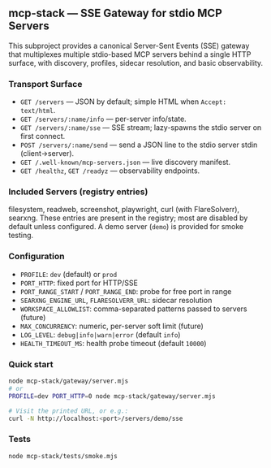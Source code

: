 ## mcp-stack — SSE Gateway for stdio MCP Servers

This subproject provides a canonical Server-Sent Events (SSE) gateway that multiplexes multiple stdio-based MCP servers behind a single HTTP surface, with discovery, profiles, sidecar resolution, and basic observability.

### Transport Surface

- `GET /servers` — JSON by default; simple HTML when `Accept: text/html`.
- `GET /servers/:name/info` — per-server info/state.
- `GET /servers/:name/sse` — SSE stream; lazy-spawns the stdio server on first connect.
- `POST /servers/:name/send` — send a JSON line to the stdio server stdin (client→server).
- `GET /.well-known/mcp-servers.json` — live discovery manifest.
- `GET /healthz`, `GET /readyz` — observability endpoints.

### Included Servers (registry entries)

filesystem, readweb, screenshot, playwright, curl (with FlareSolverr), searxng. These entries are present in the registry; most are disabled by default unless configured. A demo server (`demo`) is provided for smoke testing.

### Configuration

- `PROFILE`: `dev` (default) or `prod`
- `PORT_HTTP`: fixed port for HTTP/SSE
- `PORT_RANGE_START` / `PORT_RANGE_END`: probe for free port in range
- `SEARXNG_ENGINE_URL`, `FLARESOLVERR_URL`: sidecar resolution
- `WORKSPACE_ALLOWLIST`: comma-separated patterns passed to servers (future)
- `MAX_CONCURRENCY`: numeric, per-server soft limit (future)
- `LOG_LEVEL`: `debug|info|warn|error` (default `info`)
- `HEALTH_TIMEOUT_MS`: health probe timeout (default `10000`)

### Quick start

```bash
node mcp-stack/gateway/server.mjs
# or
PROFILE=dev PORT_HTTP=0 node mcp-stack/gateway/server.mjs

# Visit the printed URL, or e.g.:
curl -N http://localhost:<port>/servers/demo/sse
```

### Tests

```bash
node mcp-stack/tests/smoke.mjs
```
